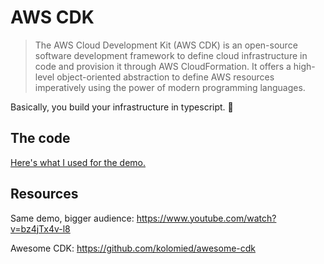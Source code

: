 # AWS CDK

> The AWS Cloud Development Kit (AWS CDK) is an open-source software development framework to define cloud infrastructure in code and provision it through AWS CloudFormation. It offers a high-level object-oriented abstraction to define AWS resources imperatively using the power of modern programming languages.

Basically, you build your infrastructure in typescript. 🤩

## The code

[Here's what I used for the demo.](20200922_aws-cdk)

## Resources
Same demo, bigger audience:
https://www.youtube.com/watch?v=bz4jTx4v-l8

Awesome CDK: https://github.com/kolomied/awesome-cdk